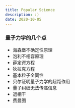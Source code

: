 ```yaml
---
title: Popular Science
description: :)
date: 2020-10-05
---
```


### 量子力学的几个点

* 海森堡不确定性原理
* 泡利不相容原理
* 薛定谔方程
* 狄拉克方程
* 基本粒子全同性
* 贝尔证明量子力学的超距作用
* 量子纠缠无法传递信息
* 退相干
* 费曼图
